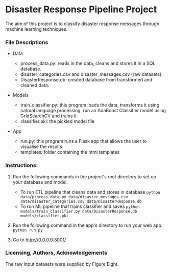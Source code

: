 # Disaster Response Pipeline Project

The aim of this project is to classify disaster response messages through machine learning techniques.

### File Descriptions
* Data 
  * process_data.py: reads in the data, cleans and stores it in a SQL database.
  * disaster_categories.csv and disaster_messages.csv (raw datasets).
  * DisasterResponse.db: created database from transformed and cleaned data.

* Models
  * train_classifier.py: this program loads the data, transforms it using natural language processing, run an AdaBoost Classifier model using GridSearchCV and trains it
  * classifier.pkl: the pickled model file

* App
  * run.py: this program runs a Flask app that allows the user to visualise the results.
  * templates: folder containing the html templates



### Instructions:
1. Run the following commands in the project's root directory to set up your database and model.

    - To run ETL pipeline that cleans data and stores in database
        `python data/process_data.py data/disaster_messages.csv data/disaster_categories.csv data/DisasterResponse.db`
    - To run ML pipeline that trains classifier and saves
        `python models/train_classifier.py data/DisasterResponse.db models/classifier.pkl`

2. Run the following command in the app's directory to run your web app.
    `python run.py`

3. Go to http://0.0.0.0:3001/

### Licensing, Authors, Acknowledgements

The raw input datasets were supplied by Figure Eight.
